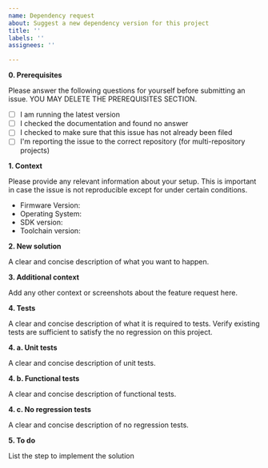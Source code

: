 ```yaml
---
name: Dependency request
about: Suggest a new dependency version for this project
title: ''
labels: ''
assignees: ''

---
```


**0. Prerequisites**

Please answer the following questions for yourself before submitting an issue. 
YOU MAY DELETE THE PREREQUISITES SECTION.

- [ ] I am running the latest version
- [ ] I checked the documentation and found no answer
- [ ] I checked to make sure that this issue has not already been filed
- [ ] I'm reporting the issue to the correct repository (for multi-repository projects)

**1. Context**

Please provide any relevant information about your setup. 
This is important in case the issue is not reproducible except for under certain conditions.

* Firmware Version:
* Operating System:
* SDK version:
* Toolchain version:

**2. New solution**

A clear and concise description of what you want to happen.

**3. Additional context**

Add any other context or screenshots about the feature request here.

**4. Tests**

A clear and concise description of what it is required to tests.
Verify existing tests are sufficient to satisfy the no regression on this project.

**4. a. Unit tests**

A clear and concise description of unit tests.

**4. b. Functional tests**

A clear and concise description of functional tests.

**4. c. No regression tests**

A clear and concise description of no regression tests.

**5. To do**

List the step to implement the solution
